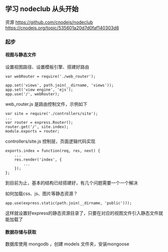 ## 学习 nodeclub 从头开始
资源 
https://github.com/cnodejs/nodeclub
https://cnodejs.org/topic/535601a20d7d0faf140303d8

### 起步
#### 视图与静态文件
设置视图路径、设置模板引擎、搭建好路由
```
var webRouter = require('./web_router');

app.set('views', path.join(__dirname, 'views'));
app.set('view engine', 'ejs');
app.use('/', webRouter);
```
web_router.js 是路由控制文件，示例如下
```
var site = require('./controllers/site');
...
var router = express.Router();
router.get('/', site.index);
module.exports = router;
```
controllers/site.js 控制层，页面逻辑代码实现
```
exports.index = function(req, res, next) {
    ...
    res.render('index', {
        ...
    });
};
```
到目前为止，基本的结构已经搭建好，有几个问题需要一个一个解决

如何加载css、js、图片等静态资源？
```
app.use(express.static(path.join(__dirname, 'public')));
```
这样就设置好express的静态资源目录了，只要在对应的视图文件引入静态文件就能加载了

#### 数据存储与获取
数据库使用 mongodb ，创建 models 文件夹，安装mongoose